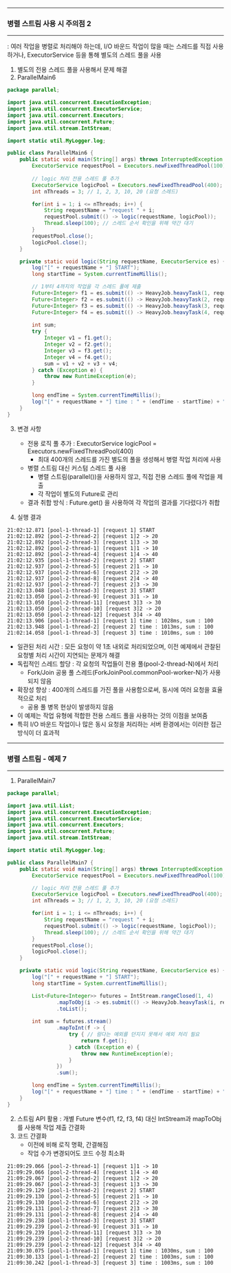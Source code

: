 -----
### 병렬 스트림 사용 시 주의점 2
-----
: 여러 작업을 병렬로 처리해야 하는데, I/O 바운드 작업이 많을 때는 스레드를 직접 사용하거나, ExecutorService 등을 통해 별도의 스레드 풀을 사용
1. 별도의 전용 스레드 풀을 사용해서 문제 해결
2. ParallelMain6
```java
package parallel;

import java.util.concurrent.ExecutionException;
import java.util.concurrent.ExecutorService;
import java.util.concurrent.Executors;
import java.util.concurrent.Future;
import java.util.stream.IntStream;

import static util.MyLogger.log;

public class ParallelMain6 {
    public static void main(String[] args) throws InterruptedException {
        ExecutorService requestPool = Executors.newFixedThreadPool(100);
        
        // logic 처리 전용 스레드 풀 추가
        ExecutorService logicPool = Executors.newFixedThreadPool(400);
        int nThreads = 3; // 1, 2, 3, 10, 20 (요청 스레드)

        for(int i = 1; i <= nThreads; i++) {
            String requestName = "request " + i;
            requestPool.submit(() -> logic(requestName, logicPool));
            Thread.sleep(100); // 스레드 순서 확인을 위해 약간 대기
        }
        requestPool.close();
        logicPool.close();
    }

    private static void logic(String requestName, ExecutorService es) {
        log("[" + requestName + "] START");
        long startTime = System.currentTimeMillis();

        // 1부터 4까지의 작업을 각 스레드 풀에 제출
        Future<Integer> f1 = es.submit(() -> HeavyJob.heavyTask(1, requestName));
        Future<Integer> f2 = es.submit(() -> HeavyJob.heavyTask(2, requestName));
        Future<Integer> f3 = es.submit(() -> HeavyJob.heavyTask(3, requestName));
        Future<Integer> f4 = es.submit(() -> HeavyJob.heavyTask(4, requestName));
        
        int sum;
        try {
            Integer v1 = f1.get();
            Integer v2 = f2.get();
            Integer v3 = f3.get();
            Integer v4 = f4.get();
            sum = v1 + v2 + v3 + v4;
        } catch (Exception e) {
            throw new RuntimeException(e);
        }

        long endTime = System.currentTimeMillis();
        log("[" + requestName + "] time : " + (endTime - startTime) + "ms, sum : " + sum);
    }
}
```

3. 변경 사항
   - 전용 로직 풀 추가 : ExecutorService logicPool = Executors.newFixedThreadPool(400)
      + 최대 400개의 스레드를 가진 별도의 풀을 생성해서 병렬 작업 처리에 사용
   - 병렬 스트림 대신 커스텀 스레드 풀 사용
      + 병렬 스트림(parallel())을 사용하지 않고, 직접 전용 스레드 풀에 작업을 제출
      + 각 작업이 별도의 Future로 관리
   - 결과 취합 방식 : Future.get() 을 사용하여 각 작업의 결과를 기다렸다가 취합

4. 실행 결과
```
21:02:12.871 [pool-1-thread-1] [request 1] START
21:02:12.892 [pool-2-thread-2] [request 1]2 -> 20
21:02:12.892 [pool-2-thread-3] [request 1]3 -> 30
21:02:12.892 [pool-2-thread-1] [request 1]1 -> 10
21:02:12.892 [pool-2-thread-4] [request 1]4 -> 40
21:02:12.935 [pool-1-thread-2] [request 2] START
21:02:12.937 [pool-2-thread-5] [request 2]1 -> 10
21:02:12.937 [pool-2-thread-6] [request 2]2 -> 20
21:02:12.937 [pool-2-thread-8] [request 2]4 -> 40
21:02:12.937 [pool-2-thread-7] [request 2]3 -> 30
21:02:13.048 [pool-1-thread-3] [request 3] START
21:02:13.050 [pool-2-thread-9] [request 3]1 -> 10
21:02:13.050 [pool-2-thread-11] [request 3]3 -> 30
21:02:13.050 [pool-2-thread-10] [request 3]2 -> 20
21:02:13.050 [pool-2-thread-12] [request 3]4 -> 40
21:02:13.906 [pool-1-thread-1] [request 1] time : 1028ms, sum : 100
21:02:13.948 [pool-1-thread-2] [request 2] time : 1013ms, sum : 100
21:02:14.058 [pool-1-thread-3] [request 3] time : 1010ms, sum : 100
```
  - 일관된 처리 시간 : 모든 요청이 약 1초 내외로 처리되었으며, 이전 예제에서 관찰된 요청별 처리 시간이 지연되는 문제가 해결
  - 독립적인 스레드 할당 : 각 요청의 작업들이 전용 풀(pool-2-thread-N)에서 처리
    + Fork/Join 공용 풀 스레드(ForkJoinPool.commonPool-worker-N)가 사용되지 않음
  - 확장성 향상 : 400개의 스레드를 가진 풀을 사용함으로써, 동시에 여러 요청을 효율적으로 처리
    + 공용 풀 병목 현상이 발생하지 않음
  - 이 예제는 작업 유형에 적합한 전용 스레드 풀을 사용하는 것의 이점을 보여줌
  - 특히 I/O 바운드 작업이나 많은 동시 요청을 처리하는 서버 환경에서는 이러한 접근 방식이 더 효과적

-----
### 병렬 스트림 - 예제 7
-----
1. ParallelMain7
```java
package parallel;

import java.util.List;
import java.util.concurrent.ExecutionException;
import java.util.concurrent.ExecutorService;
import java.util.concurrent.Executors;
import java.util.concurrent.Future;
import java.util.stream.IntStream;

import static util.MyLogger.log;

public class ParallelMain7 {
    public static void main(String[] args) throws InterruptedException {
        ExecutorService requestPool = Executors.newFixedThreadPool(100);

        // logic 처리 전용 스레드 풀 추가
        ExecutorService logicPool = Executors.newFixedThreadPool(400);
        int nThreads = 3; // 1, 2, 3, 10, 20 (요청 스레드)

        for(int i = 1; i <= nThreads; i++) {
            String requestName = "request " + i;
            requestPool.submit(() -> logic(requestName, logicPool));
            Thread.sleep(100); // 스레드 순서 확인을 위해 약간 대기
        }
        requestPool.close();
        logicPool.close();
    }

    private static void logic(String requestName, ExecutorService es) {
        log("[" + requestName + "] START");
        long startTime = System.currentTimeMillis();

        List<Future<Integer>> futures = IntStream.rangeClosed(1, 4)
                .mapToObj(i -> es.submit(() -> HeavyJob.heavyTask(i, requestName)))
                .toList();
        
        int sum = futures.stream()
                .mapToInt(f -> {
                    try { // 람다는 예외를 던지지 못해서 예외 처리 필요
                        return f.get();
                    } catch (Exception e) {
                        throw new RuntimeException(e);
                    }
                })
                .sum();

        long endTime = System.currentTimeMillis();
        log("[" + requestName + "] time : " + (endTime - startTime) + "ms, sum : " + sum);
    }
}
```

2. 스트림 API 활용 : 개별 Future 변수(f1, f2, f3, f4) 대신 IntStream과 mapToObj를 사용해 작업 제출 간결화
3. 코드 간결화
   - 이전에 비해 로직 명확, 간결해짐
   - 작업 수가 변경되어도 코드 수정 최소화
```
21:09:29.066 [pool-2-thread-1] [request 1]1 -> 10
21:09:29.066 [pool-2-thread-4] [request 1]4 -> 40
21:09:29.067 [pool-2-thread-2] [request 1]2 -> 20
21:09:29.067 [pool-2-thread-3] [request 1]3 -> 30
21:09:29.129 [pool-1-thread-2] [request 2] START
21:09:29.130 [pool-2-thread-5] [request 2]1 -> 10
21:09:29.130 [pool-2-thread-6] [request 2]2 -> 20
21:09:29.131 [pool-2-thread-7] [request 2]3 -> 30
21:09:29.131 [pool-2-thread-8] [request 2]4 -> 40
21:09:29.238 [pool-1-thread-3] [request 3] START
21:09:29.239 [pool-2-thread-9] [request 3]1 -> 10
21:09:29.239 [pool-2-thread-11] [request 3]3 -> 30
21:09:29.239 [pool-2-thread-10] [request 3]2 -> 20
21:09:29.239 [pool-2-thread-12] [request 3]4 -> 40
21:09:30.075 [pool-1-thread-1] [request 1] time : 1030ms, sum : 100
21:09:30.133 [pool-1-thread-2] [request 2] time : 1003ms, sum : 100
21:09:30.242 [pool-1-thread-3] [request 3] time : 1003ms, sum : 100
```
